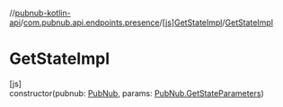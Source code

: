 //[pubnub-kotlin-api](../../../index.md)/[com.pubnub.api.endpoints.presence](../index.md)/[[js]GetStateImpl](index.md)/[GetStateImpl](-get-state-impl.md)

# GetStateImpl

[js]\
constructor(pubnub: [PubNub](../../[root]/-pub-nub/index.md), params: [PubNub.GetStateParameters](../../[root]/-pub-nub/-get-state-parameters/index.md))

